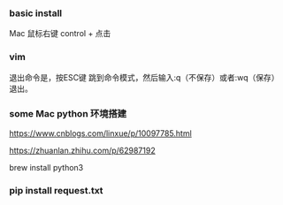 ### basic install


Mac 鼠标右键  control + 点击

### vim

退出命令是，按ESC键 跳到命令模式，然后输入:q（不保存）或者:wq（保存） 退出。

### some Mac python 环境搭建

https://www.cnblogs.com/linxue/p/10097785.html

https://zhuanlan.zhihu.com/p/62987192

brew install python3

### pip install request.txt